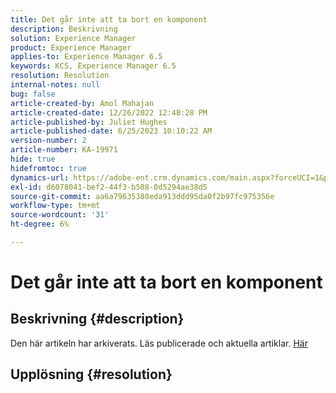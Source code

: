```yaml
---
title: Det går inte att ta bort en komponent
description: Beskrivning
solution: Experience Manager
product: Experience Manager
applies-to: Experience Manager 6.5
keywords: KCS, Experience Manager 6.5
resolution: Resolution
internal-notes: null
bug: false
article-created-by: Amol Mahajan
article-created-date: 12/26/2022 12:48:28 PM
article-published-by: Juliet Hughes
article-published-date: 6/25/2023 10:10:22 AM
version-number: 2
article-number: KA-19971
hide: true
hidefromtoc: true
dynamics-url: https://adobe-ent.crm.dynamics.com/main.aspx?forceUCI=1&pagetype=entityrecord&etn=knowledgearticle&id=b5176694-1b85-ed11-81ad-6045bd0067ea
exl-id: d6078041-bef2-44f3-b508-0d5294ae38d5
source-git-commit: aa6a79635380eda913ddd95da0f2b97fc975356e
workflow-type: tm+mt
source-wordcount: '31'
ht-degree: 6%

---
```


# Det går inte att ta bort en komponent

## Beskrivning {#description}

Den här artikeln har arkiverats. Läs publicerade och aktuella artiklar. [Här](https://experienceleague.adobe.com/search.html#sort=relevancy)

## Upplösning {#resolution}
